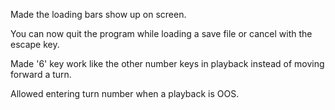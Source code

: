 Made the loading bars show up on screen.

You can now quit the program while loading a save file or cancel with the escape key.

Made '6' key work like the other number keys in playback instead of moving forward a turn.

Allowed entering turn number when a playback is OOS.
